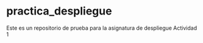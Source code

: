 # practica_despliegue
Este es un repositorio de prueba para la asignatura de despliegue Actividad 1
